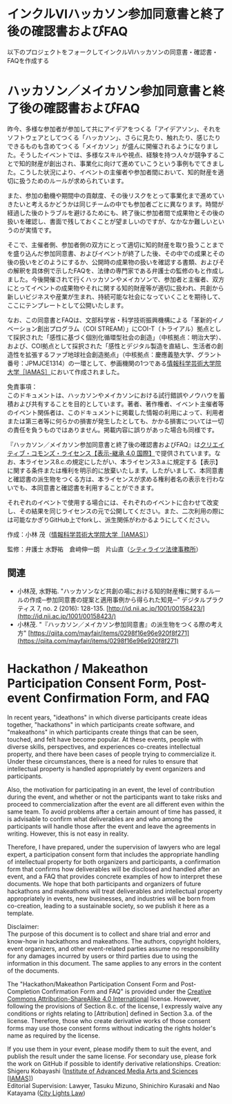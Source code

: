 # インクルVIハッカソン参加同意書と終了後の確認書およびFAQ

以下のプロジェクトをフォークしてインクルVIハッカソンの同意書・確認書・FAQを作成する

# ハッカソン／メイカソン参加同意書と終了後の確認書およびFAQ

昨今、多様な参加者が参加して共にアイデアをつくる「アイデアソン」、それをソフトウェアとしてつくる「ハッカソン」、さらに見たり、触れたり、感じたりできるものも含めてつくる「メイカソン」が盛んに開催されるようになりました。そうしたイベントでは、多様なスキルや視点、経験を持つ人々が競争することで知的財産が創出され、事業化に向けて進めていこうという事例もでてきました。こうした状況により、イベントの主催者や参加者間において、知的財産を適切に扱うためのルールが求められています。

また、参加の動機や期間中の貢献度、その後リスクをとって事業化まで進めていきたいと考えるかどうかは同じチームの中でも参加者ごとに異なります。時間が経過した後のトラブルを避けるためにも、終了後に参加者間で成果物とその後の扱いを確認し、書面で残しておくことが望ましいのですが、なかなか難しいというのが実情です。

そこで、主催者側、参加者側の双方にとって適切に知的財産を取り扱うことまでを盛り込んだ参加同意書、およびイベントが終了した後、その中での成果とその後の扱いをどのようにするか、公開時の成果物の扱いを確認する書類、およびその解釈を具体例で示したFAQを、法律の専門家である弁護士の監修のもと作成しました。今後開催されて行くハッカソンやメイカソンで、参加者と主催者、双方にとってイベントの成果物やそれに関する知的財産等が適切に扱われ、共創から新しいビジネスや産業が生まれ、持続可能な社会になっていくことを期待して、ここにテンプレートとして公開いたします。

なお、この同意書とFAQは、文部科学省・科学技術振興機構による「革新的イノベーション創出プログラム（COI STREAM）」にCOI-T（トライアル）拠点として採択された「感性に基づく個別化循環型社会の創造」（中核拠点：明治大学）、および、COI拠点として採択された「感性とデジタル製造を直結し、生活者の創造性を拡張するファブ地球社会創造拠点」（中核拠点：慶應義塾大学、グラント番号：JPMJCE1314）の一環として、参画機関の1つである[情報科学芸術大学院大学［IAMAS］](https://www.iamas.ac.jp)において作成されました。

免責事項：  
このドキュメントは、ハッカソンやメイカソンにおける試行錯誤やノウハウを蓄積および共有することを目的としています。著者、著作権者、イベント主催者等のイベント関係者は、このドキュメントに掲載した情報の利用によって、利用者または第三者等に何らかの損害が発生したとしても、かかる損害については一切の責任を負うものではありません。掲載内容に誤りがあった場合も同様です。

『ハッカソン／メイカソン参加同意書と終了後の確認書およびFAQ』は[クリエイティブ・コモンズ・ライセンス【表示-継承 4.0 国際】](http://creativecommons.org/licenses/by-sa/4.0/deed.ja)で提供されています。なお、本ライセンス8.c.の規定にしたがい、本ライセンス3.a.に規定する【表示】に関する条件または権利を明示的に放棄いたします。したがいまして、本同意書と確認書の派生物をつくる方は、本ライセンスが求める権利者名の表示を行わないでも、本同意書と確認書を利用することができます。

それぞれのイベントで使用する場合には、それぞれのイベントに合わせて改変し、その結果を同じライセンスの元で公開してください。また、二次利用の際には可能なかぎりGitHub上でforkし、派生関係がわかるようにしてください。

作成：小林 茂（[情報科学芸術大学院大学［IAMAS］](http://www.iamas.ac.jp/)）

監修：弁護士 水野祐　倉﨑伸一朗　片山直（[シティライツ法律事務所](http://citylights.law/)）

## 関連

* 小林茂, 水野祐. "ハッカソンなど共創の場における知的財産権に関するルールの作成─参加同意書の提案と適用事例から得られた知見─" デジタルプラクティス 7, no. 2 (2016): 128-135. [http://id.nii.ac.jp/1001/00158423/](http://id.nii.ac.jp/1001/00158423/)
* 小林茂. "『ハッカソン／メイカソン参加同意書』の派生物をつくる際の考え方" [https://qiita.com/mayfair/items/0298f16e96e920f8f271](https://qiita.com/mayfair/items/0298f16e96e920f8f271)

# Hackathon / Makeathon Participation Consent Form, Post-event Confirmation Form, and FAQ
In recent years, "ideathons" in which diverse participants create ideas together, "hackathons" in which participants create software, and "makeathons" in which participants create things that can be seen, touched, and felt have become popular. At these events, people with diverse skills, perspectives, and experiences co-creates intellectual property, and there have been cases of people trying to commercialize it. Under these circumstances, there is a need for rules to ensure that intellectual property is handled appropriately by event organizers and participants.

Also, the motivation for participating in an event, the level of contribution during the event, and whether or not the participants want to take risks and proceed to commercialization after the event are all different even within the same team. To avoid problems after a certain amount of time has passed, it is advisable to confirm what deliverables are and who among the participants will handle those after the event and leave the agreements in writing. However, this is not easy in reality.

Therefore, I have prepared, under the supervision of lawyers who are legal expert, a participation consent form that includes the appropriate handling of intellectual property for both organizers and participants, a confirmation form that confirms how deliverables will be disclosed and handled after an event, and a FAQ that provides concrete examples of how to interpret these documents. We hope that both participants and organizers of future hackathons and makeathons will treat deliverables and intellectual property appropriately in events, new businesses, and industries will be born from co-creation, leading to a sustainable society, so we publish it here as a template.

Disclaimer:  
The purpose of this document is to collect and share trial and error and know-how in hackathons and makeathons. The authors, copyright holders, event organizers, and other event-related parties assume no responsibility for any damages incurred by users or third parties due to using the information in this document. The same applies to any errors in the content of the documents.

The "Hackathon/Makeathon Participation Consent Form and Post-Completion Confirmation Form and FAQ" is provided under the [Creative Commons Attribution-ShareAlike 4.0 International](http://creativecommons.org/licenses/by-sa/4.0/deed.en) license. However, following the provisions of Section 8.c. of the license, I expressly waive any conditions or rights relating to [Attribution] defined in Section 3.a. of the license. Therefore, those who create derivative works of those consent forms may use those consent forms without indicating the rights holder's name as required by the license.

If you use them in your event, please modify them to suit the event, and publish the result under the same license. For secondary use, please fork the work on GitHub if possible to identify derivative relationships.
Creation: Shigeru Kobayashi ([Institute of Advanced Media Arts and Sciences [IAMAS]](http://www.iamas.ac.jp/en/))  
Editorial Supervision: Lawyer, Tasuku Mizuno, Shinichiro Kurasaki and Nao Katayama ([City Lights Law](http://citylights-lawoffice.tumblr.com/))

